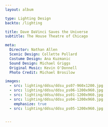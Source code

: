 ```yaml
---
layout: album

type: Lighting Design
backto: /lighting

title: Dave DaVinci Saves the Universe
subtitle: The House Theatre of Chicago

meta: 
  Director: Nathan Allen
  Scenic Design: Collette Pollard
  Costume Design: Ana Kuzmanic
  Sound Design: Michael Griggs
  Original Music: Kevin O'Donnell
  Photo Credit: Michael Brosilow

images:
  - src: lighting/ddsu/ddsu_ps07-960x1200.jpg
  - src: lighting/ddsu/ddsu_ps06-1200x960.jpg
  - src: lighting/ddsu/ddsu_ps01-1200x960.jpg
  - src: lighting/ddsu/ddsu_ps04-1200x960.jpg
    emphasize: true
  - src: lighting/ddsu/ddsu_ps05-1200x960.jpg


---
```


